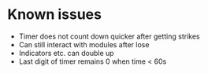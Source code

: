 # Known issues
- Timer does not count down quicker after getting strikes
- Can still interact with modules after lose
- Indicators etc. can double up
- Last digit of timer remains 0 when time < 60s